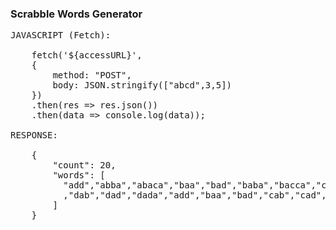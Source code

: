 ### Scrabble Words Generator

<pre>
JAVASCRIPT (Fetch):

    fetch('${accessURL}',
    { 
        method: "POST",
        body: JSON.stringify(["abcd",3,5])
    })
    .then(res => res.json())
    .then(data => console.log(data));

RESPONSE:

    {
        "count": 20,
        "words": [
          "add","abba","abaca","baa","bad","baba","bacca","cab","cad","caca"
          ,"dab","dad","dada","add","baa","bad","cab","cad","dab","dad"
        ]
    }
  </pre>
